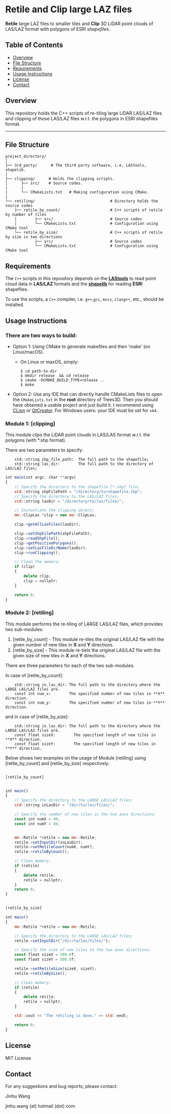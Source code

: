 # Retile and Clip large LAZ files

**Retile** large LAZ files to smaller tiles and **Clip** 3D LiDAR point clouds of LAS/LAZ format with polygons of ESRI _shapefiles_.

## Table of Contents

- [Overview](#overview)
- [File Structure](#file-structure)
- [Requirements](#requirements)
- [Usage Instructions](#usage-instructions)
- [License](#license)
- [Contact](#contact)

## Overview

This repository holds the C++ scripts of re-tiling large LiDAR LAS/LAZ files and clipping of those LAS/LAZ files w.r.t. the polygons in ESRI shapefiles format.

---

## File Structure

```plaintext
project_directory/
│
├── 3rd_party/      # The third party software, i.e. LAStools, shapelib.
|
├── clipping/      # Holds the clipping scripts.
|      ├── src/    # Source codes.
|      |
|      └── CMakeLists.txt   # Making configuration using CMake.
|
└── retiling/                                 # Directory holds the source codes
    ├── retile_by_count/                      # C++ scripts of retile by number of tiles
    |        ├── src/                         # Source codes
    |        └── CMakeLists.txt               # Configuration using CMake tool
    └── retile_by_size/                       # C++ scripts of retile by size in two directions
             ├── src/                         # Source codes
             └── CMakeLists.txt               # Configuration using CMake tool
```

## Requirements

The `C++` scripts in this repository depends on the **[LAStools](https://lastools.github.io/)** to read point cloud data in **LAS/LAZ** formats and the **[shapelib](http://shapelib.maptools.org/)** for reading **ESRI** shapefiles.

To use the scripts, a `C++` compiler, i.e. `g++`,`gcc`, `mscv`, `clang++`, etc., should be installed.

## Usage Instructions

### There are two ways to build:

- Option 1: Using CMake to generate makefiles and then 'make' (on Linux/macOS).

  - On Linux or maxOS, simply:
    ```
    $ cd path-to-dir
    $ mkdir release  && cd release
    $ cmake -DCMAKE_BUILD_TYPE=release ..
    $ make
    ```

- Option 2: Use any IDE that can directly handle CMakeLists files to open the `CMakeLists.txt` in the **root** directory of Trees3D.
  Then you should have obtained a usable project and just build it. I recommend using
  [CLion](https://www.jetbrains.com/clion/) or [QtCreator](https://www.qt.io/product). For Windows users: your IDE must be set for `x64`.

### Module 1: [clipping]

This module clips the LiDAR point clouds in LAS/LAS format w.r.t. the polygons (with *.shp format).

There are two parameters to specify:

```
    std::string shp_file_path:  The full path to the shapefile;
    std::string las_dir:        The full path to the directory of LAS/LAZ files;
```

```javascript {.line-numbers}
int main(int argc, char **argv)
{
    // Specify the directory to the shapefile [*.shp] file;
    std::string shpFilePath = "/directory/to/shapefile.shp";
    // Specify the directory to the LAS/LAZ files;
    std::string lasDir = "/directory/to/las/files/";

    // Instantiate the clipping object;
    mm::ClipLas *clip = new mm::ClipLas;

    clip->getAllLasFiles(lasDir);

    clip->setShpFilePath(shpFilePath);
    clip->readShpFile();
    clip->getPositivePolygons();
    clip->setLasFileDirName(lasDir);
    clip->runClipping();

    // Clean the memory;
    if (clip)
    {
        delete clip;
        clip = nullptr;
    }

    return 0;
}

```

### Module 2: [retiling]

This module performs the re-tiling of LARGE LAS/LAZ files, which provides two sub-modules: 
1. [retile_by_count] - This module re-tiles the original LAS/LAZ file with the given number of new tiles in **X** and **Y** directions. 
2. [retile_by_size] - This module re-tiels the original LAS/LAZ file with the given size of new tiles in **X** and **Y** directions.

There are three parameters for each of the two sub-modules.

In case of [retile_by_count]:

```
    std::string in_las_dir: The full path to the directory where the LARGE LAS/LAZ files are.
    const int num_x:        The specified number of new tiles in **X** direction.
    const int num_y:        The specified number of new tiles in **Y** direction.
```

and in case of [retile_by_size]:

```
    std::string in_las_dir: The full path to the directory where the LARGE LAS/LAZ files are.
    const float sizeX:        The specified length of new tiles in **X** direction.
    const float sizeY:        The specified length of new tiles in **Y** direction.
```

Below shows two examples on the usage of Module [retiling] using [retile_by_count] and [retile_by_size] respectively:

```javascript {.line-numbers}

[retile_by_count]


int main()
{
    // Specify the directory to the LARGE LAS/LAZ files;
    std::string inLasDir = "/dir/to/las/files/";

    // Specify the number of new tiles in the two axes directions;
    const int numX = 40;
    const int numY = 40;


    mm::Retile *retile = new mm::Retile;
    retile->setInputDir(inLasDir);
    retile->setRetileCount(numX, numY);
    retile->retileByCount();

    // Clean memory;
    if (retile)
    {
        delete retile;
        retile = nullptr;
    }
    return 0;
}


[retile_by_size]

int main()
{
    mm::Retile *retile = new mm::Retile;

    // Specify the directory to the LARGE LAS/LAZ files;
    retile->setInputDir("/dir/to/las/files/");

    // Specify the size of new tiles in the two axes directions;
    const float sizeX = 500.0f;
    const float sizeY = 500.0f;

    retile->setRetileSize(sizeX, sizeY);
    retile->retileBySize();

    // Clean memory;
    if (retile)
    {
        delete retile;
        retile = nullptr;
    }

    std::cout << "The retiling is done." << std::endl;

    return 0;
}
```

## License

MIT License

## Contact

For any suggestions and bug reports, please contact:

Jinhu Wang

jinhu.wang (at) hotmail (dot) com
